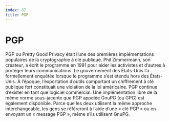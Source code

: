 ```yaml
---
index: 87
title: PGP
---
```

# PGP 

PGP ou Pretty Good Privacy était l’une des premières implémentations populaires de la cryptographie à clé publique. Phil Zimmermann, son créateur, a écrit le programme en 1991 pour aider les activistes et d’autres à protéger leurs communications. Le gouvernement des États-Unis l’a formellement enquêtée lorsque le programme s’est étendu hors des États-Unis. À l’époque, l’exportation d’outils comportant un chiffrement à clé publique fort constituait une violation de la loi américaine. PGP continue d’exister en tant que logiciel commercial. Une implémentation libre de la même norme sous-jacente que PGP appelée GnuPG (ou GPG) est également disponible. Parce que les deux utilisent la même approche interchangeable, les gens se référeront à l’aide d’une « clé PGP » ou en envoyant un « message PGP », même s’ils utilisent GnuPG.